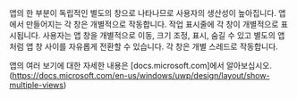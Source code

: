 ﻿앱의 한 부분이 독립적인 별도의 창으로 나타나므로 사용자의 생산성이 높아집니다. 앱에서 만들어지는 각 창은 개별적으로 작동합니다. 작업 표시줄에 각 창이 개별적으로 표시됩니다. 사용자는 앱 창을 개별적으로 이동, 크기 조정, 표시, 숨길 수 있고 별도의 앱처럼 앱 창 사이를 자유롭게 전환할 수 있습니다. 각 창은 개별 스레드로 작동합니다.

앱의 여러 보기에 대한 자세한 내용은 [docs.microsoft.com]에서 알아보십시오. (https://docs.microsoft.com/en-us/windows/uwp/design/layout/show-multiple-views)